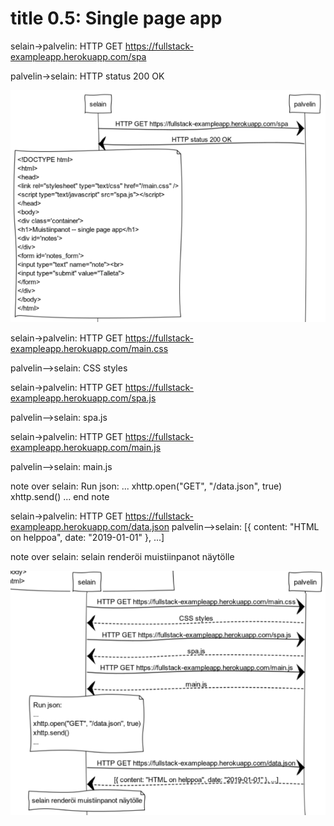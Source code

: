 # title 0.5: Single page app

selain->palvelin: HTTP GET https://fullstack-exampleapp.herokuapp.com/spa

palvelin->selain: HTTP status 200 OK

![HTML content](Sieppaa2.png)

selain->palvelin: HTTP GET https://fullstack-exampleapp.herokuapp.com/main.css

palvelin-->selain: CSS styles

selain->palvelin: HTTP GET https://fullstack-exampleapp.herokuapp.com/spa.js

palvelin-->selain: spa.js

selain->palvelin: HTTP GET https://fullstack-exampleapp.herokuapp.com/main.js

palvelin-->selain: main.js

note over selain:
Run json:
...
xhttp.open("GET", "/data.json", true)
xhttp.send()
...
end note

selain->palvelin: HTTP GET https://fullstack-exampleapp.herokuapp.com/data.json
palvelin-->selain: [{ content: "HTML on helppoa", date: "2019-01-01" }, ...]

note over selain:
selain renderöi muistiinpanot näytölle

![Sequence](Sieppaa3.png)
